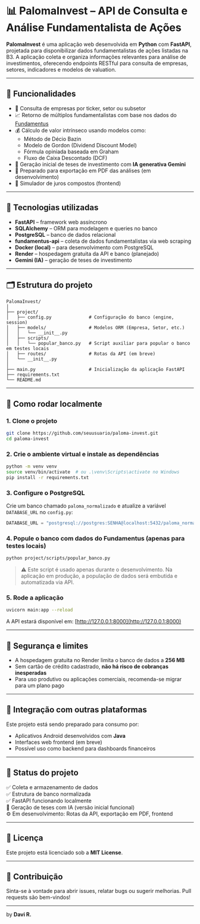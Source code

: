 # 📊 PalomaInvest – API de Consulta e Análise Fundamentalista de Ações

**PalomaInvest** é uma aplicação web desenvolvida em **Python** com **FastAPI**, projetada para disponibilizar dados fundamentalistas de ações listadas na B3. A aplicação coleta e organiza informações relevantes para análise de investimentos, oferecendo endpoints RESTful para consulta de empresas, setores, indicadores e modelos de valuation.

---

## 🚀 Funcionalidades

- 🔎 Consulta de empresas por ticker, setor ou subsetor  
- 📈 Retorno de múltiplos fundamentalistas com base nos dados do [Fundamentus](https://fundamentus.com.br/)  
- 💰 Cálculo de valor intrínseco usando modelos como:
  - Método de Décio Bazin
  - Modelo de Gordon (Dividend Discount Model)
  - Fórmula opiniada baseada em Graham
  - Fluxo de Caixa Descontado (DCF)  
- 🧠 Geração inicial de teses de investimento com **IA generativa Gemini**  
- 📄 Preparado para exportação em PDF das análises (em desenvolvimento)  
- 🧮 Simulador de juros compostos (frontend)

---

## 🧱 Tecnologias utilizadas

- **FastAPI** – framework web assíncrono
- **SQLAlchemy** – ORM para modelagem e queries no banco
- **PostgreSQL** – banco de dados relacional
- **fundamentus-api** – coleta de dados fundamentalistas via web scraping
- **Docker (local)** – para desenvolvimento com PostgreSQL
- **Render** – hospedagem gratuita da API e banco (planejado)
- **Gemini (IA)** – geração de teses de investimento

---

## 🗂 Estrutura do projeto

```
PalomaInvest/
│
├── project/
│   ├── config.py              # Configuração do banco (engine, session)
│   ├── models/                # Modelos ORM (Empresa, Setor, etc.)
│   │   └── __init__.py
│   ├── scripts/
│   │   └── popular_banco.py   # Script auxiliar para popular o banco em testes locais
│   ├── routes/                # Rotas da API (em breve)
│   └── __init__.py
│
├── main.py                    # Inicialização da aplicação FastAPI
├── requirements.txt
└── README.md
```

---

## 🧪 Como rodar localmente

### 1. Clone o projeto

```bash
git clone https://github.com/seuusuario/paloma-invest.git
cd paloma-invest
```

### 2. Crie o ambiente virtual e instale as dependências

```bash
python -m venv venv
source venv/bin/activate  # ou .\venv\Scripts\activate no Windows
pip install -r requirements.txt
```

### 3. Configure o PostgreSQL

Crie um banco chamado `paloma_normalizado` e atualize a variável `DATABASE_URL` no `config.py`:

```python
DATABASE_URL = "postgresql://postgres:SENHA@localhost:5432/paloma_normalizado"
```

### 4. Popule o banco com dados do Fundamentus (apenas para testes locais)

```bash
python project/scripts/popular_banco.py
```

> ⚠️ Este script é usado apenas durante o desenvolvimento. Na aplicação em produção, a população de dados será embutida e automatizada via API.

### 5. Rode a aplicação

```bash
uvicorn main:app --reload
```

A API estará disponível em: [http://127.0.0.1:8000](http://127.0.0.1:8000)

---

## 🔐 Segurança e limites

- A hospedagem gratuita no Render limita o banco de dados a **256 MB**
- Sem cartão de crédito cadastrado, **não há risco de cobranças inesperadas**
- Para uso produtivo ou aplicações comerciais, recomenda-se migrar para um plano pago

---

## 📱 Integração com outras plataformas

Este projeto está sendo preparado para consumo por:
- Aplicativos Android desenvolvidos com **Java**
- Interfaces web frontend (em breve)
- Possível uso como backend para dashboards financeiros

---

## 📌 Status do projeto

✅ Coleta e armazenamento de dados  
✅ Estrutura de banco normalizada  
✅ FastAPI funcionando localmente  
🧠 Geração de teses com IA (versão inicial funcional)  
⚙️ Em desenvolvimento: Rotas da API, exportação em PDF, frontend

---

## 📄 Licença

Este projeto está licenciado sob a **MIT License**.

---

## 🤝 Contribuição

Sinta-se à vontade para abrir issues, relatar bugs ou sugerir melhorias. Pull requests são bem-vindos!

---

by **Davi R.**  
